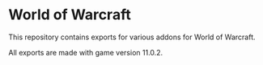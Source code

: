 # World of Warcraft
This repository contains exports for various addons for World of Warcraft.

All exports are made with game version 11.0.2.
